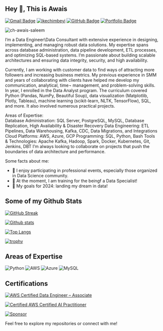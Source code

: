 ## Hey 👋, This is Awais 

[![Gmail Badge](https://img.shields.io/badge/-Email-D14836?style=flat&logo=Gmail&logoColor=white)](mailto:awaissaleem35@gmail.com)
[![ikechimbeyi](https://img.shields.io/badge/-LinkedIn-blue?style=flat&logo=Linkedin&logoColor=white)](https://www.linkedin.com/in/chawaissaleem)
[![GitHub Badge](https://img.shields.io/badge/-GitHub-181717?style=flat&logo=github&logoColor=white)](https://github.com/ch-awais-saleem)
[![Portfolio Badge](https://img.shields.io/badge/-Portfolio-24292E?style=flat&logo=Google-Chrome&logoColor=white)](https://your-portfolio-url.com)
<p align=left> <img src=https://komarev.com/ghpvc/?username=ch-awais-saleem alt=ch-awais-saleem /> </p>


I’m a Data Engineer\Data Consultant  with extensive experience in designing, implementing, and managing robust data solutions. My expertise spans across database administration, data pipeline development, ETL processes, and optimizing SQL-based systems. I’m passionate about building scalable architectures and ensuring data integrity, security, and high availability.

Currently, I am working with customer data to find ways of attracting more followers and increasing business metrics. My previous experience in SMM and years of collaborating with clients have helped me develop my communication, analytical, time¬ management, and problem-solving skills. In year, I enrolled in the Data Analyst program. The curriculum covered Python (Pandas, NumPy, Beautiful Soup), data visualization (Matplotlib, Plotly, Tableau), machine learning (scikit-learn, NLTK, TensorFlow), SQL, and more. It also involved numerous practical projects.

Areas of Expertise:  
Database Administration: SQL Server, PostgreSQL, MySQL, Database Replication, High Availability & Disaster Recovery
Data Engineering: ETL Pipelines, Data Warehousing, Kafka, CDC, Data Migrations, and Integrations
Cloud Platforms: AWS, Azure, GCP
Programming: SQL, Python, Bash
Tools & Technologies: Apache Kafka, Hadoop, Spark, Docker, Kubernetes, Git, Jenkins, DBT
I’m always looking to collaborate on projects that push the boundaries of data architecture and performance.

Some facts about me:

- 📸 I enjoy participating in professional events, especially those organized in Data Science community. 
- 🗽 At the moment, I am training for the beingf a Data Specialist! 
- 🎯 My goals for 2024: landing my dream in data!

## Some of my Github Stats

[![GitHub Streak](https://github-readme-streak-stats.herokuapp.com/?user=ch-awais-saleem&theme=dark)](https://git.io/streak-stats) 

[![Github stats](https://github-readme-stats.vercel.app/api?username=ch-awais-saleem&show_icons=true&include_all_commits=true)](https://github.com/ch-awais-saleem/github-readme-stats) 

[![Top Langs](https://github-readme-stats.vercel.app/api/top-langs/?username=ch-awais-saleem&layout=compact&theme=dark)](https://github.com/ch-awais-saleem/github-readme-stats)

[![trophy](https://github-profile-trophy.vercel.app/?username=ch-awais-saleem&theme=onedark)](https://github.com/ryo-ma/github-profile-trophy) 


## Areas of Expertise

![Python](https://img.shields.io/badge/-Python-3776AB?style=flat-square&logo=python&logoColor=white) 
![AWS](https://img.shields.io/badge/-AWS-232F3E?style=flat-square&logo=amazon-aws&logoColor=white) 
![Azure](https://img.shields.io/badge/-Azure-0089D6?style=flat-square&logo=microsoft-azure&logoColor=white)
![MySQL](https://img.shields.io/badge/-MySQL-4479A1?style=flat-square&logo=mysql&logoColor=white)

## Certifications

[![AWS Certified Data Engineer – Associate](https://img.shields.io/badge/AWS-Solutions%20Architect-blue)](https://www.credly.com/badges/f2156571-0570-42da-aa36-d9672b8cc974) 

[![Certified AWS Certified AI Practitioner](https://img.shields.io/badge/AWS-Solutions%20Architect-blue)](https://www.credly.com/badges/348f5bc1-232d-4c08-85a7-67edfcf31643) 


[![Sponsor](https://img.shields.io/badge/Sponsor-💖-ff69b4?style=flat-square)](https://github.com/sponsors/ch-awais-saleem) 

Feel free to explore my repositories or connect with me!
